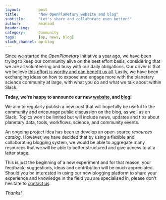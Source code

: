 ```yaml
---
layout:        post
title:         "New OpenPlanetary website and blog"
subtitle:      "Let's share and collaborate even better!"
author:        nmanaud
header-img:
category:      Community
tags:          [op, news, blog]
slack_channel: op-blog
---
```


Since we started the *OpenPlanetary* initiative a year ago, we have been trying to keep our community alive on the best effort basis, considering that we are all volunteering and busy with our daily obligations. Our driver is that we believe [this effort is worthy and can benefit us all](http://openplanetary.co/blog/community/why-openplanetary.html). Lastly, we have been exchanging ideas on how to expose and engage more with the planetary science community at large, with what you do and what we talk about within Slack.

**Today, we're happy to announce our new [website](http://openplanetary.co), and [blog](http://openplanetary.co/blog)!**

We aim to regularly publish a new post that will hopefully be useful to the community and encourage public discussion on the blog, as well as on Slack. Topics won't be limited but will include news, updates and tips about planetary data, tools, workflows, science, and community events.

An ongoing project idea has been to develop an open-source *resources catalog*. However, we have decided that by using a flexible and collaborating blogging system, we would be able to aggregate many resources that we will be able to better structured and give access to at a latter stage.

This is just the beginning of a new experiment and for that reason, your feedback, suggestions, ideas and contribution will be much appreciated. Should you be interested in using our new blogging platform to share your experience and knowledge in the field you are specialised in, please don't hesitate to [contact us](http://openplanetary.co/about).

*Thanks!*
